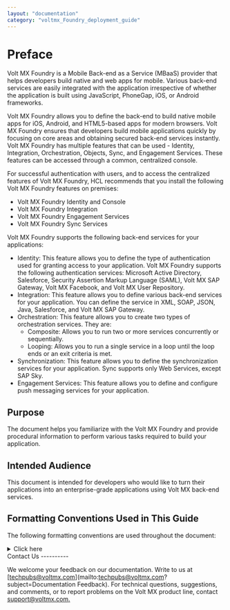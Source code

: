 ```yaml
---
layout: "documentation"
category: "voltmx_Foundry_deployment_guide"
---
```

                            

Preface
=======

Volt MX  Foundry is a Mobile Back-end as a Service (MBaaS) provider that helps developers build native and web apps for mobile. Various back-end services are easily integrated with the application irrespective of whether the application is built using JavaScript, PhoneGap, iOS, or Android frameworks.

Volt MX  Foundry allows you to define the back-end to build native mobile apps for iOS, Android, and HTML5-based apps for modern browsers. Volt MX Foundry ensures that developers build mobile applications quickly by focusing on core areas and obtaining secured back-end services instantly. Volt MX Foundry has multiple features that can be used - Identity, Integration, Orchestration, Objects, Sync, and Engagement Services. These features can be accessed through a common, centralized console.

For successful authentication with users, and to access the centralized features of Volt MX Foundry, HCL recommends that you install the following Volt MX Foundry features on premises:

*   Volt MX Foundry Identity and Console
*   Volt MX Foundry Integration
*   Volt MX Foundry Engagement Services
*   Volt MX Foundry Sync Services

Volt MX  Foundry supports the following back-end services for your applications:

*   Identity: This feature allows you to define the type of authentication used for granting access to your application. Volt MX Foundry supports the following authentication services: Microsoft Active Directory, Salesforce, Security Assertion Markup Language (SAML), Volt MX SAP Gateway, Volt MX Facebook, and Volt MX User Repository.
*   Integration: This feature allows you to define various back-end services for your application. You can define the service in XML, SOAP, JSON, Java, Salesforce, and Volt MX SAP Gateway.
*   Orchestration: This feature allows you to create two types of orchestration services. They are:
    *   Composite: Allows you to run two or more services concurrently or sequentially.
    *   Looping: Allows you to run a single service in a loop until the loop ends or an exit criteria is met.
*   Synchronization: This feature allows you to define the synchronization services for your application. Sync supports only Web Services, except SAP Sky.
*   Engagement Services: This feature allows you to define and configure push messaging services for your application.

Purpose
-------

The document helps you familiarize with the Volt MX Foundry and provide procedural information to perform various tasks required to build your application.

Intended Audience
-----------------

This document is intended for developers who would like to turn their applications into an enterprise-grade applications using Volt MX back-end services.

Formatting Conventions Used in This Guide
-----------------------------------------

The following formatting conventions are used throughout the document:

<details close markdown="block"><summary>Click here</summary>

  
| Conventions | Explanation |
| --- | --- |
| Monospace | User input text, system prompts, and responses File path Commands Program code File names |
| _Italic_ | Emphasis Names of books and documents New terminology |
| **Bold** | Windows Menus Buttons Icons Fields Tabs Folders |
| [URL](##) | Active link to a URL. |
| **_Note:_**  | Provides helpful hints or additional information. |
| **_Important:_**   | Highlights actions or information that might cause problems to systems or data |

</details>
Contact Us
----------

We welcome your feedback on our documentation. Write to us at [techpubs@voltmx.com](mailto:techpubs@voltmx.com?subject=Documentation Feedback). For technical questions, suggestions, and comments, or to report problems on the Volt MX product line, contact [support@voltmx.com.](mailto:support@voltmx.com)
